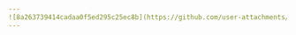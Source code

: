 ```yaml
---
![8a263739414cadaa0f5ed295c25ec8b](https://github.com/user-attachments/assets/ec87353b-1a08-45db-b8a0-12647df7a143)
---
```

